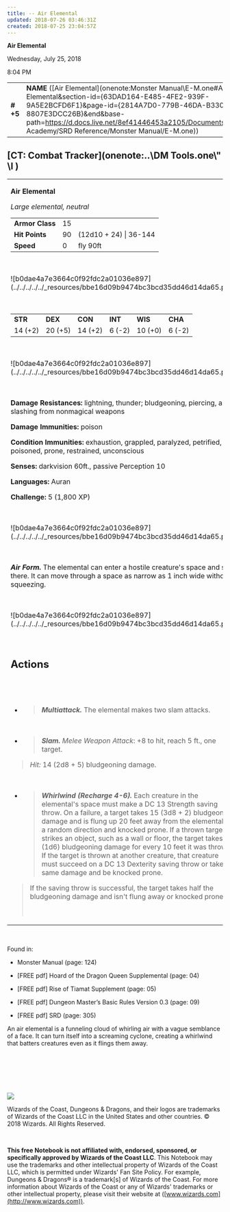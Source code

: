 ```yaml
---
title: -- Air Elemental
updated: 2018-07-26 03:46:31Z
created: 2018-07-25 23:04:57Z
---
```


**Air Elemental**

Wednesday, July 25, 2018

8:04 PM

|           |                                                                                                                                                                                                                                                                                                    |        |        |        |     |       |         |
|-----------|----------------------------------------------------------------------------------------------------------------------------------------------------------------------------------------------------------------------------------------------------------------------------------------------------|--------|--------|--------|-----|-------|---------|
| **\# +5** | **NAME** ([Air Elemental](onenote:Monster Manual\\E-M.one#Air Elemental&section-id={63DAD164-E485-4FE2-939F-9A5E2BCFD6F1}&page-id={2814A7D0-779B-46DA-B330-8807E3DCC26B}&end&base-path=https://d.docs.live.net/8ef41446453a2105/Documents/Adventure Academy/SRD Reference/Monster Manual/E-M.one)) | **15** | **90** | **90** | \-  | Notes | 1800 XP |

## [CT: Combat Tracker](onenote:..\\DM Tools.one\\" \l )

<table><tbody><tr class="odd"><td><p><strong>Air Elemental</strong></p><p><em>Large elemental, neutral<br />
</em></p><table><tbody><tr class="odd"><td><strong>Armor Class</strong></td><td>15</td><td> </td></tr><tr class="even"><td><strong>Hit Points</strong></td><td>90</td><td>(12d10 + 24) | 36-144</td></tr><tr class="odd"><td><strong>Speed</strong></td><td>0</td><td>fly 90ft</td></tr></tbody></table><p> </p><p>![b0dae4a7e3664c0f92fdc2a01036e897](../../../../../_resources/bbe16d09b9474bc3bcd35dd46d14da65.png)</p><p> </p><table><tbody><tr class="odd"><td><strong>STR</strong></td><td><strong>DEX</strong></td><td><strong>CON</strong></td><td><strong>INT</strong></td><td><strong>WIS</strong></td><td><strong>CHA</strong></td></tr><tr class="even"><td>14 (+2)</td><td>20 (+5)</td><td>14 (+2)</td><td>6 (-2)</td><td>10 (+0)</td><td>6 (-2)</td></tr></tbody></table><p> </p><p>![b0dae4a7e3664c0f92fdc2a01036e897](../../../../../_resources/bbe16d09b9474bc3bcd35dd46d14da65.png)</p><p> </p><p><strong>Damage Resistances:</strong> lightning, thunder; bludgeoning, piercing, and slashing from nonmagical weapons</p><p><strong>Damage Immunities:</strong> poison</p><p><strong>Condition Immunities:</strong> exhaustion, grappled, paralyzed, petrified, poisoned, prone, restrained, unconscious</p><p><strong>Senses:</strong> darkvision 60ft., passive Perception 10</p><p><strong>Languages:</strong> Auran</p><p><strong>Challenge:</strong> 5 (1,800 XP)</p><p> </p><p>![b0dae4a7e3664c0f92fdc2a01036e897](../../../../../_resources/bbe16d09b9474bc3bcd35dd46d14da65.png)</p><p> </p><p><em><strong>Air Form.</strong></em> The elemental can enter a hostile creature's space and stop there. It can move through a space as narrow as 1 inch wide without squeezing.</p><p> </p><p>![b0dae4a7e3664c0f92fdc2a01036e897](../../../../../_resources/bbe16d09b9474bc3bcd35dd46d14da65.png)</p><p> </p><h2 id="actions"><strong>Actions</strong></h2><h2 id="section"> </h2><ul><li><blockquote><p><em><strong>Multiattack.</strong></em> The elemental makes two slam attacks.</p></blockquote></li></ul><p> </p><ul><li><blockquote><p><em><strong>Slam.</strong> Melee Weapon Attack</em>: +8 to hit, reach 5 ft., one target.</p></blockquote></li></ul><blockquote><p><em>Hit:</em> 14 (2d8 + 5) bludgeoning damage.</p></blockquote><p> </p><ul><li><blockquote><p><em><strong>Whirlwind (Recharge 4-6).</strong></em> Each creature in the elemental's space must make a DC 13 Strength saving throw. On a failure, a target takes 15 (3d8 + 2) bludgeoning damage and is flung up 20 feet away from the elemental in a random direction and knocked prone. If a thrown target strikes an object, such as a wall or floor, the target takes 3 (1d6) bludgeoning damage for every 10 feet it was thrown. If the target is thrown at another creature, that creature must succeed on a DC 13 Dexterity saving throw or take the same damage and be knocked prone.</p></blockquote></li></ul><blockquote><p>If the saving throw is successful, the target takes half the bludgeoning damage and isn't flung away or knocked prone.</p><p> </p></blockquote></td></tr></tbody></table>

 

Found in:

-   Monster Manual (page: 124)

-   \[FREE pdf\] Hoard of the Dragon Queen Supplemental (page: 04)

-   \[FREE pdf\] Rise of Tiamat Supplement (page: 05)

-   \[FREE pdf\] Dungeon Master’s Basic Rules Version 0.3 (page: 09)

-   \[FREE pdf\] SRD (page: 305)

An air elemental is a funneling cloud of whirling air with a vague semblance of a face. It can turn itself into a screaming cyclone, creating a whirlwind that batters creatures even as it flings them away.

 

 

 

![](tmp\media\image2.png)

Wizards of the Coast, Dungeons & Dragons, and their logos are trademarks of Wizards of the Coast LLC in the United States and other countries. © 2018 Wizards. All Rights Reserved.

 

**This free Notebook is not affiliated with, endorsed, sponsored, or specifically approved by Wizards of the Coast LLC**. This Notebook may use the trademarks and other intellectual property of Wizards of the Coast LLC, which is permitted under Wizards' Fan Site Policy. For example, Dungeons & Dragons® is a trademark\[s\] of Wizards of the Coast. For more information about Wizards of the Coast or any of Wizards' trademarks or other intellectual property, please visit their website at ([www.wizards.com](http://www.wizards.com)).
